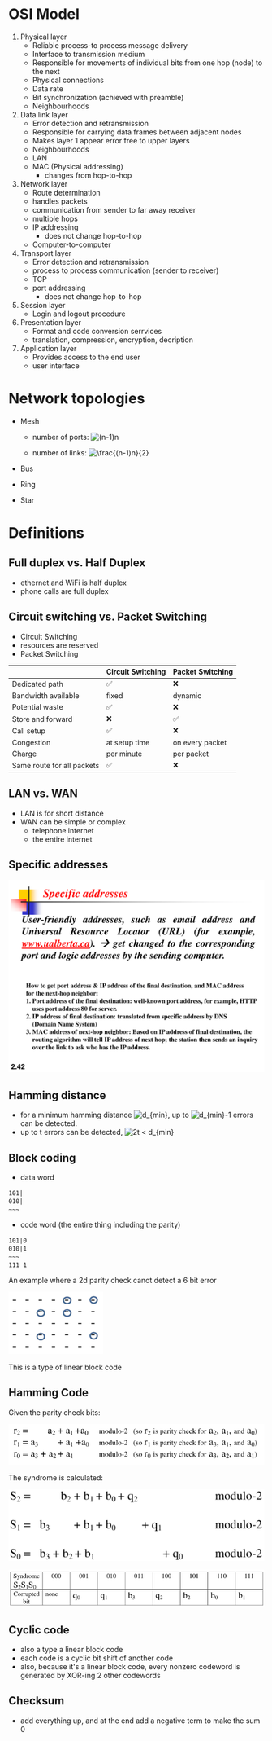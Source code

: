 # OSI Model

1) Physical layer
    - Reliable process-to process message delivery
    - Interface to transmission medium
    - Responsible for movements of individual bits from one hop (node) to the
      next
    - Physical connections
    - Data rate
    - Bit synchronization (achieved with preamble)
    - Neighbourhoods
2) Data link layer
    - Error detection and retransmission
    - Responsible for carrying data frames between adjacent nodes
    - Makes layer 1 appear error free to upper layers
    - Neighbourhoods
    - LAN
    - MAC (Physical addressing)
        - changes from hop-to-hop
3) Network layer
    - Route determination
    - handles packets
    - communication from sender to far away receiver
    - multiple hops
    - IP addressing
        - does not change hop-to-hop
    - Computer-to-computer
4) Transport layer
    - Error detection and retransmission
    - process to process communication (sender to receiver)
    - TCP
    - port addressing
        - does not change hop-to-hop
5) Session layer
    - Login and logout procedure
6) Presentation layer
    - Format and code conversion serrvices
    - translation, compression, encryption, decription
7) Application layer
    - Provides access to the end user
    - user interface

# Network topologies

- Mesh
  - number of ports:
  ![(n-1)n](https://render.githubusercontent.com/render/math?math=(n-1)n)

  - number of links:
  ![\frac{(n-1)n}{2}](https://render.githubusercontent.com/render/math?math=%5Cfrac%7B(n-1)n%7D%7B2%7D)

- Bus

- Ring

- Star

# Definitions

## Full duplex vs. Half Duplex
- ethernet and WiFi is half duplex
- phone calls are full duplex


## Circuit switching vs. Packet Switching
- Circuit Switching 
- resources are reserved
- Packet Switching

|                            | Circuit Switching | Packet Switching |
|----------------------------|-------------------|------------------|
| Dedicated path             | ✅                | ❌               |
| Bandwidth available        | fixed             | dynamic          |
| Potential waste            | ✅                | ❌               |
| Store and forward          | ❌                | ✅               |
| Call setup                 | ✅                | ❌               |
| Congestion                 | at setup time     | on every packet  |
| Charge                     | per minute        | per packet       |
| Same route for all packets | ✅                | ❌               |

## LAN vs. WAN
- LAN is for short distance
- WAN can be simple or complex
    - telephone internet
    - the entire internet

## Specific addresses
![example 2.42](images/2.42.png)

## Hamming distance
- for a minimum hamming distance ![d_{min}](https://render.githubusercontent.com/render/math?math=d_%7Bmin%7D), up to ![d_{min}-1](https://render.githubusercontent.com/render/math?math=d_%7Bmin%7D-1) errors can be detected.
- up to t errors can be detected, ![2t < d_{min}](https://render.githubusercontent.com/render/math?math=2t%20%3C%20d_%7Bmin%7D)

## Block coding
- data word
```
101|
010|
~~~
```
- code word (the entire thing including the parity)
```
101|0
010|1
~~~
111 1
```

An example where a 2d parity check canot detect a 6 bit error

![2d](images/2dparitycheck.png)

This is a type of linear block code

## Hamming Code
Given the parity check bits:

![hamming1](images/hamming1.png)

The syndrome is calculated:

![syndrome](images/hamming2.png)

![corrupted](images/hamming3.png)

## Cyclic code
- also a type a linear block code
- each code is a cyclic bit shift of another code
- also, because it's a linear block code, every nonzero codeword is generated by
  XOR-ing 2 other codewords

## Checksum
- add everything up, and at the end add a negative term to make the sum 0

